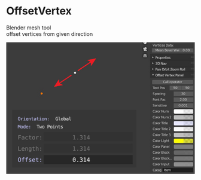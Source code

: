 # OffsetVertex
Blender mesh tool  
offset vertices from given direction

![image](https://github.com/Iiispace/OffsetVertex/blob/main/img/offsetvertex.jpg)

